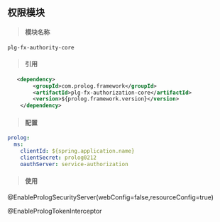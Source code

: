 ## 权限模块

> #### 模块名称

```
plg-fx-authority-core
```

> #### 引用

```xml
   <dependency>
        <groupId>com.prolog.framework</groupId>
        <artifactId>plg-fx-authorization-core</artifactId>
        <version>${prolog.framework.version}</version>
    </dependency>
```

> #### 配置

```yaml
prolog: 
  ms: 
    clientId: ${spring.application.name}
    clientSecret: prolog0212
    oauthServer: service-authorization
```

> #### 使用

@EnablePrologSecurityServer\(webConfig=false,resourceConfig=true\)

@EnablePrologTokenInterceptor

